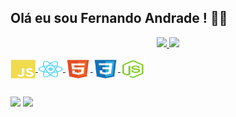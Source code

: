 ## Olá eu sou Fernando Andrade ! 👋👋

<div align="center">
  <a href="https://github.com/nanduum">
  <img height="160em" src="https://github-readme-stats.vercel.app/api?username=nanduum&show_icons=true&theme=dark&include_all_commits=true&count_private=true"/>
  <img height="160em" src="https://github-readme-stats.vercel.app/api/top-langs/?username=nanduum&layout=compact&langs_count=7&theme=dark"/>
</div>

<div style="display: inline_block"><br>
  <img align="center" alt="nanduum-Js" height="30" width="40" src="https://raw.githubusercontent.com/devicons/devicon/master/icons/javascript/javascript-plain.svg">
  <img align="center" alt="nanduum-React" height="30" width="40" src="https://raw.githubusercontent.com/devicons/devicon/master/icons/react/react-original.svg">
  <img align="center" alt="nanduum-HTML" height="30" width="40" src="https://raw.githubusercontent.com/devicons/devicon/master/icons/html5/html5-original.svg">
  <img align="center" alt="nanduum-CSS" height="30" width="40" src="https://raw.githubusercontent.com/devicons/devicon/master/icons/css3/css3-original.svg">
  <img align="center" alt="nanduum-Node" height="30" width="40" src="https://raw.githubusercontent.com/devicons/devicon/master/icons/nodejs/nodejs-original.svg">
</div>


##

<div> 
  <a href = "mailto:fasandrade27@gmail.com"><img src="https://img.shields.io/badge/-Gmail-%23333?style=for-the-badge&logo=gmail&logoColor=white" target="_blank"></a>
  <a href="https://www.linkedin.com/in/fandrade27/" target="_blank"><img src="https://img.shields.io/badge/-LinkedIn-%230077B5?style=for-the-badge&logo=linkedin&logoColor=white" target="_blank"></a> 
</div>

